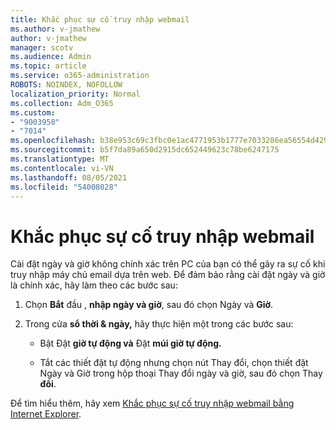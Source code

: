 ```yaml
---
title: Khắc phục sự cố truy nhập webmail
ms.author: v-jmathew
author: v-jmathew
manager: scotv
ms.audience: Admin
ms.topic: article
ms.service: o365-administration
ROBOTS: NOINDEX, NOFOLLOW
localization_priority: Normal
ms.collection: Adm_O365
ms.custom:
- "9003958"
- "7014"
ms.openlocfilehash: b38e953c69c3fbc0e1ac4771953b1777e7033286ea56554d42952c2df696bd70
ms.sourcegitcommit: b5f7da89a650d2915dc652449623c78be6247175
ms.translationtype: MT
ms.contentlocale: vi-VN
ms.lasthandoff: 08/05/2021
ms.locfileid: "54008028"
---
```

# <a name="troubleshoot-problems-with-accessing-webmail"></a>Khắc phục sự cố truy nhập webmail

Cài đặt ngày và giờ không chính xác trên PC của bạn có thể gây ra sự cố khi truy nhập máy chủ email dựa trên web. Để đảm bảo rằng cài đặt ngày và giờ là chính xác, hãy làm theo các bước sau:

1. Chọn **Bắt** đầu , **nhập ngày và giờ**, sau đó chọn Ngày và **Giờ**.
2. Trong cửa **sổ thời & ngày,** hãy thực hiện một trong các bước sau:

    - Bật Đặt **giờ tự động và** Đặt **múi giờ tự động.**

    - Tắt các thiết đặt tự động nhưng  chọn  nút Thay  đổi, chọn thiết đặt Ngày và Giờ trong hộp thoại Thay đổi ngày và giờ, sau đó chọn Thay **đổi**. 

Để tìm hiểu thêm, hãy xem [Khắc phục sự cố truy nhập webmail bằng Internet Explorer](https://answers.microsoft.com/windows/forum/all/problem-accessing-email-through-ie/41f871f3-6df3-4bc9-a5bd-7f71651a2888).
